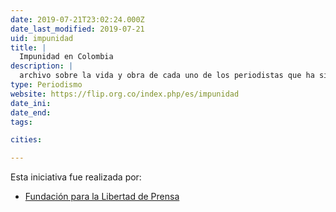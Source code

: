 ```yaml
---
date: 2019-07-21T23:02:24.000Z
date_last_modified: 2019-07-21
uid: impunidad
title: |
  Impunidad en Colombia
description: |
  archivo sobre la vida y obra de cada uno de los periodistas que ha sido asesinado en Colombia por causas asociadas a su oficio. Además de los datos biográficos, aquí hay información sobre cómo va su caso en la justicia y las noticias o pronunciamientos publicados por la Fundación sobre cada uno de ellos.
type: Periodismo
website: https://flip.org.co/index.php/es/impunidad
date_ini: 
date_end: 
tags:

cities: 

---
```


Esta iniciativa fue realizada por:

- [Fundación para la Libertad de Prensa](/organizaciones/flip)
